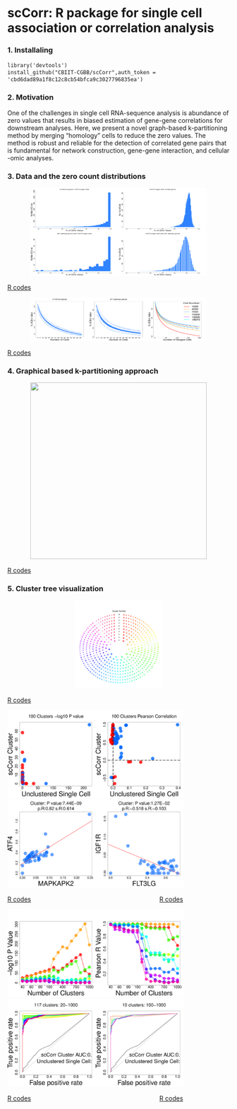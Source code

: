 scCorr: R package for single cell association or correlation analysis
=====================================================================

### 1. Installaling

    library('devtools')
    install_github("CBIIT-CGBB/scCorr",auth_token = 'cbd6dad89a1f8c12c8cb54bfca9c3027796835ea')

### 2. Motivation
One of the challenges in single cell RNA-sequence analysis is abundance of zero values that results in biased estimation of gene-gene correlations for downstream analyses. Here, we present a novel graph-based k-partitioning method by merging “homology” cells to reduce the zero values. The method is robust and reliable for the detection of correlated gene pairs that is fundamental for network construction, gene-gene interaction, and cellular -omic analyses.   
### 3. Data and the zero count distributions
<p align="center">
<img src="Image/1_ABCD.png" width="400" height="200">  
</p>

[R codes](examples/01_ABCD.R)

<p align="center">
<img src="Image/1_EFG.png" width="400" height="100">
</p>

[R codes](examples/01_EFG.R)

### 4. Graphical based k-partitioning approach 

<p align="center">
<img src="Image/1_HIJK.png" width="400" height="400">
</p>

[R codes](examples/01_HIJK.R)

### 5. Cluster tree visualization 

<p align="center">
<img src="Image/1_l.png" width="200" height="200">
</p>

[R codes](examples/01_I.R)

<img src="Image/2_AB.png" width="400" height="200"><img src="Image/2_CD.png" width="400" height="200">

[R codes](examples/02_AB.R) &nbsp;&nbsp;&nbsp;&nbsp;&nbsp;&nbsp;&nbsp;&nbsp;&nbsp;&nbsp;&nbsp;&nbsp;&nbsp;&nbsp;&nbsp;&nbsp;&nbsp;&nbsp;&nbsp;&nbsp;&nbsp;&nbsp;&nbsp;&nbsp;&nbsp;&nbsp;&nbsp;&nbsp;&nbsp;&nbsp;&nbsp;&nbsp;&nbsp;&nbsp;&nbsp;&nbsp;&nbsp;&nbsp;&nbsp;&nbsp;&nbsp;&nbsp;&nbsp;&nbsp;&nbsp;&nbsp;&nbsp;&nbsp;&nbsp;&nbsp;&nbsp;&nbsp;&nbsp;&nbsp;&nbsp;&nbsp;&nbsp;&nbsp;&nbsp;&nbsp;&nbsp;&nbsp;&nbsp;&nbsp;&nbsp;&nbsp;&nbsp;&nbsp;&nbsp;&nbsp;&nbsp;&nbsp;&nbsp;[R codes](examples/02_CD.R)

<img src="Image/2_EF.png" width="400" height="200"><img src="Image/2_GH.png" width="400" height="200">

[R codes](examples/02_EF.R)
&nbsp;&nbsp;&nbsp;&nbsp;&nbsp;&nbsp;&nbsp;&nbsp;&nbsp;&nbsp;&nbsp;&nbsp;&nbsp;&nbsp;&nbsp;&nbsp;&nbsp;&nbsp;&nbsp;&nbsp;&nbsp;&nbsp;&nbsp;&nbsp;&nbsp;&nbsp;&nbsp;&nbsp;&nbsp;&nbsp;&nbsp;&nbsp;&nbsp;&nbsp;&nbsp;&nbsp;&nbsp;&nbsp;&nbsp;&nbsp;&nbsp;&nbsp;&nbsp;&nbsp;&nbsp;&nbsp;&nbsp;&nbsp;&nbsp;&nbsp;&nbsp;&nbsp;&nbsp;&nbsp;&nbsp;&nbsp;&nbsp;&nbsp;&nbsp;&nbsp;&nbsp;&nbsp;&nbsp;&nbsp;&nbsp;&nbsp;&nbsp;&nbsp;&nbsp;&nbsp;&nbsp;&nbsp;&nbsp;[R codes](examples/02_GH.R)
